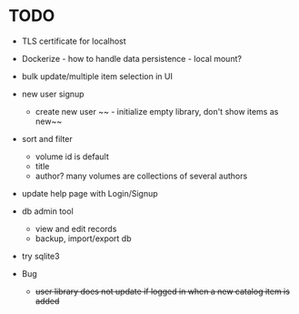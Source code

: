 # TODO

- TLS certificate for localhost
- Dockerize - how to handle data persistence - local mount?

- bulk update/multiple item selection in UI

- new user signup
  - create new user
~~  - initialize empty library, don't show items as new~~

- sort and filter
  - volume id is default
  - title
  - author? many volumes are collections of several authors


- update help page with Login/Signup 

- db admin tool
  - view and edit records
  - backup, import/export db
- try sqlite3

- Bug
  - ~~user library does not update if logged in when a new catalog item is added~~
